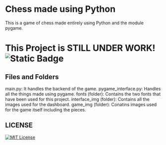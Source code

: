 
# Chess made using Python
This is a game of chess made entirely using Python and the module pygame.

# This Project is STILL UNDER WORK!  ![Static Badge](https://img.shields.io/badge/under--work-work)

## Files and Folders
main.py: It handles the backend of the game.‎
pygame_interface.py: Handles all the things made using pygame.‎‎
fonts (folder): Contains the two fonts that have been used for this project.‎
interface_img (folder): Contains all the images used for the dashboard.
‎game_img (folder): Conatins images used for the game itself including the pieces.
## LICENSE

[![MIT License](https://img.shields.io/badge/License-MIT-green.svg)](https://choosealicense.com/licenses/mit/)


